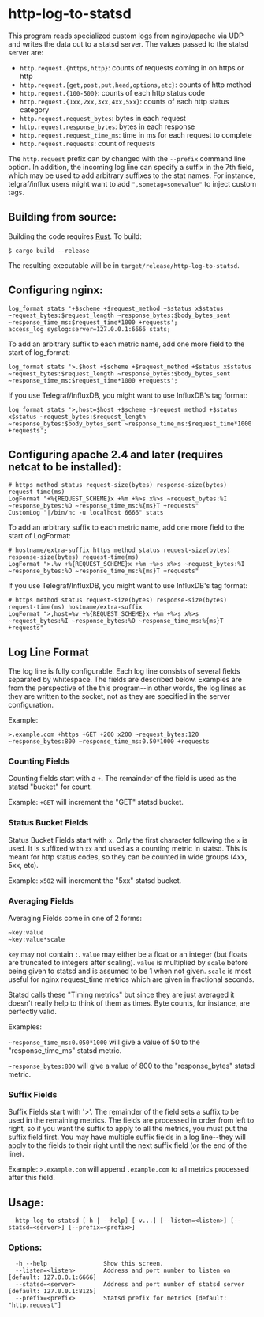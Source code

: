 # http-log-to-statsd

This program reads specialized custom logs from nginx/apache via UDP and
writes the data out to a statsd server. The values passed to the statsd
server are:

- `http.request.{https,http}`: counts of requests coming in on https or http
- `http.request.{get,post,put,head,options,etc}`: counts of http method
- `http.request.{100-500}`: counts of each http status code
- `http.request.{1xx,2xx,3xx,4xx,5xx}`: counts of each http status category
- `http.request.request_bytes`: bytes in each request
- `http.request.response_bytes`: bytes in each response
- `http.request.request_time_ms`: time in ms for each request to complete
- `http.request.requests`: count of requests

The `http.request` prefix can by changed with the `--prefix` command line
option. In addition, the incoming log line can specify a suffix in the 7th
field, which may be used to add arbitrary suffixes to the stat names. For
instance, telgraf/influx users might want to add `",sometag=somevalue"` to
inject custom tags.

## Building from source:

Building the code requires [Rust](https://www.rust-lang.org). To build:

    $ cargo build --release

The resulting executable will be in `target/release/http-log-to-statsd`.

## Configuring nginx:

    log_format stats '+$scheme +$request_method +$status x$status ~request_bytes:$request_length ~response_bytes:$body_bytes_sent ~response_time_ms:$request_time*1000 +requests';
    access_log syslog:server=127.0.0.1:6666 stats;

To add an arbitrary suffix to each metric name, add one more field to the
start of log_format:

    log_format stats '>.$host +$scheme +$request_method +$status x$status ~request_bytes:$request_length ~response_bytes:$body_bytes_sent ~response_time_ms:$request_time*1000 +requests';

If you use Telegraf/InfluxDB, you might want to use InfluxDB's tag format:

    log_format stats '>,host=$host +$scheme +$request_method +$status x$status ~request_bytes:$request_length ~response_bytes:$body_bytes_sent ~response_time_ms:$request_time*1000 +requests';

## Configuring apache 2.4 and later (requires netcat to be installed):

    # https method status request-size(bytes) response-size(bytes) request-time(ms)
    LogFormat "+%{REQUEST_SCHEME}x +%m +%>s x%>s ~request_bytes:%I ~response_bytes:%O ~response_time_ms:%{ms}T +requests"
    CustomLog "|/bin/nc -u localhost 6666" stats

To add an arbitrary suffix to each metric name, add one more field to the
start of LogFormat:

    # hostname/extra-suffix https method status request-size(bytes) response-size(bytes) request-time(ms)
    LogFormat ">.%v +%{REQUEST_SCHEME}x +%m +%>s x%>s ~request_bytes:%I ~response_bytes:%O ~response_time_ms:%{ms}T +requests"

If you use Telegraf/InfluxDB, you might want to use InfluxDB's tag format:

    # https method status request-size(bytes) response-size(bytes) request-time(ms) hostname/extra-suffix
    LogFormat ">,host=%v +%{REQUEST_SCHEME}x +%m +%>s x%>s ~request_bytes:%I ~response_bytes:%O ~response_time_ms:%{ms}T +requests"

## Log Line Format

The log line is fully configurable. Each log line consists of several fields
separated by whitespace. The fields are described below. Examples are from
the perspective of the this program--in other words, the log lines as they
are written to the socket, not as they are specified in the server
configuration.

Example:

    >.example.com +https +GET +200 x200 ~request_bytes:120 ~response_bytes:800 ~response_time_ms:0.50*1000 +requests

### Counting Fields

Counting fields start with a `+`. The remainder of the field is used as the
statsd "bucket" for count.

Example: `+GET` will increment the "GET" statsd bucket.

### Status Bucket Fields

Status Bucket Fields start with `x`. Only the first character following the
`x` is used. It is suffixed with `xx` and used as a counting metric in
statsd. This is meant for http status codes, so they can be counted in wide
groups (4xx, 5xx, etc).

Example: `x502` will increment the "5xx" statsd bucket.

### Averaging Fields

Averaging Fields come in one of 2 forms:

    ~key:value
    ~key:value*scale

`key` may not contain `:`. `value` may either be a float or an integer (but
floats are truncated to integers after scaling). `value` is multiplied by
`scale` before being given to statsd and is assumed to be 1 when not
given. `scale` is most useful for nginx request_time metrics which are given
in fractional seconds.

Statsd calls these "Timing metrics" but since they are just averaged it
doesn't really help to think of them as times. Byte counts, for instance,
are perfectly valid.

Examples:

`~response_time_ms:0.050*1000` will give a value of 50 to the
"response_time_ms" statsd metric.

`~response_bytes:800` will give a value of 800 to the "response_bytes"
statsd metric.

### Suffix Fields

Suffix Fields start with '>'. The remainder of the field sets a suffix to be
used in the remaining metrics. The fields are processed in order from left
to right, so if you want the suffix to apply to all the metrics, you must
put the suffix field first. You may have multiple suffix fields in a log
line--they will apply to the fields to their right until the next suffix
field (or the end of the line).

Example: `>.example.com` will append `.example.com` to all metrics
processed after this field.

## Usage:

      http-log-to-statsd [-h | --help] [-v...] [--listen=<listen>] [--statsd=<server>] [--prefix=<prefix>]

### Options:

      -h --help                Show this screen.
      --listen=<listen>        Address and port number to listen on [default: 127.0.0.1:6666]
      --statsd=<server>        Address and port number of statsd server [default: 127.0.0.1:8125]
      --prefix=<prefix>        Statsd prefix for metrics [default: "http.request"]
